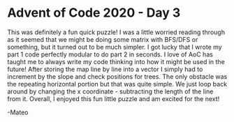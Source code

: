 # Advent of Code 2020 - Day 3

This was definitely a fun quick puzzle! I was a little worried reading through as it seemed that we might be doing some matrix with BFS/DFS or something, but it turned out to be much simpler. I got lucky that I wrote my part 1 code perfectly modular to do part 2 in seconds. I love of AoC has taught me to always write my code thinking into how it might be used in the future! After storing the map line by line into a vector I simply had to increment by the slope and check positions for trees. The only obstacle was the repeating horizontal portion but that was quite simple. We just loop back around by changing the x coordinate - subtracting the length of the line from it. Overall, I enjoyed this fun little puzzle and am excited for the next!  

  -Mateo  